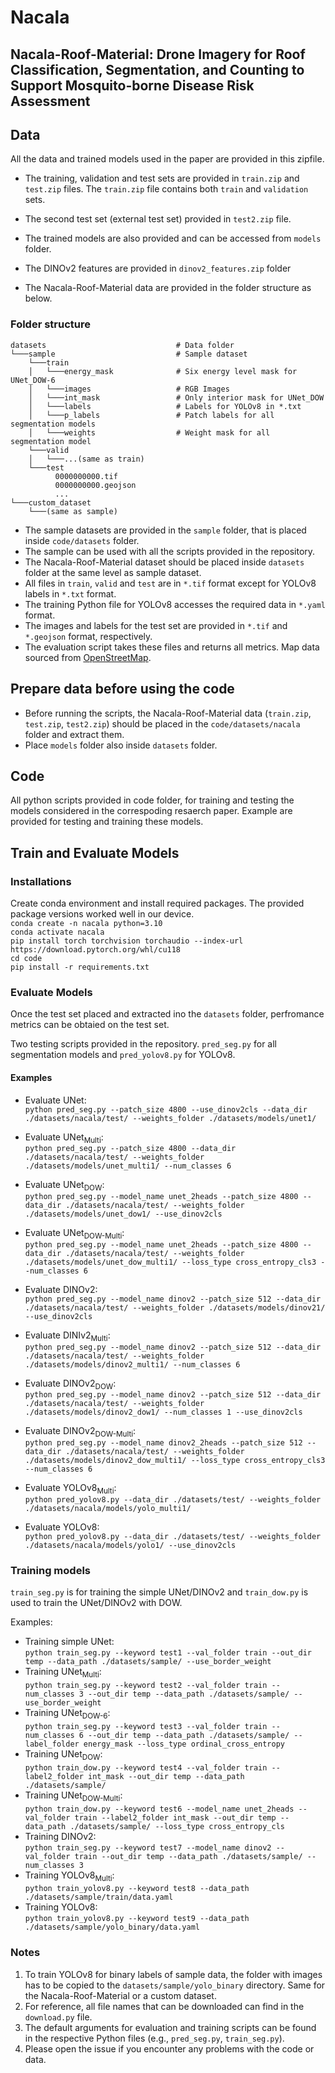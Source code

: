 # Nacala
## Nacala-Roof-Material: Drone Imagery for Roof Classification, Segmentation, and Counting to Support Mosquito-borne Disease Risk Assessment

## Data
All the data and trained models used in the paper are provided in this zipfile.
* The training, validation and test sets are provided in  `train.zip` and `test.zip` files. The `train.zip` file contains both `train` and `validation` sets.
* The second test set (external test set) provided in `test2.zip` file.
* The trained models are also provided and can be accessed from `models` folder.
* The DINOv2 features are provided in `dinov2_features.zip` folder

* The Nacala-Roof-Material data are provided in the folder structure as below.
### Folder structure
```
datasets                             # Data folder
└───sample                           # Sample dataset
    └───train
    │   └───energy_mask              # Six energy level mask for UNet_DOW-6
    │   └───images                   # RGB Images
    │   └───int_mask                 # Only interior mask for UNet_DOW
    │   └───labels                   # Labels for YOLOv8 in *.txt
    │   └───p_labels                 # Patch labels for all segmentation models
    │   └───weights                  # Weight mask for all segmentation model
    └───valid
    │   └───...(same as train)
    └───test
          0000000000.tif
          0000000000.geojson
          ...
└───custom_dataset 
    └───(same as sample)
```
* The sample datasets are provided in the `sample` folder, that is placed inside `code/datasets` folder.
* The sample can be used with all the scripts provided in the repository.
* The Nacala-Roof-Material dataset should be placed inside `datasets` folder at the same level as sample dataset.
* All files in `train`, `valid` and `test` are in `*.tif` format except for YOLOv8 labels in `*.txt` format.
* The training Python file for YOLOv8 accesses the required data in `*.yaml` format.
* The images and labels for the test set are provided in `*.tif` and `*.geojson` format, respectively.
* The evaluation script takes these files and returns all metrics.
Map data sourced from [OpenStreetMap](https://www.openstreetmap.org/copyright).

## Prepare data before using the code
* Before running the scripts, the Nacala-Roof-Material data (`train.zip`, `test.zip`, `test2.zip`) should be placed in the `code/datasets/nacala` folder and extract them.
* Place `models` folder also inside `datasets` folder.

## Code
All python scripts provided in code folder, for training and testing the models considered in the correspoding resaerch paper.
Example are provided for testing and training these models.

## Train and Evaluate Models

### Installations
Create conda environment and install required packages. The provided package versions worked well in our device. <br>
`conda create -n nacala python=3.10` <br>
`conda activate nacala` <br>
`pip install torch torchvision torchaudio --index-url https://download.pytorch.org/whl/cu118` <br>
`cd code` <br>
`pip install -r requirements.txt` <br>

### Evaluate Models
Once the test set placed and extracted ino the `datasets` folder, perfromance metrics can be obtaied on the test set.

Two testing scripts provided in the repository. `pred_seg.py` for all segmentation models and `pred_yolov8.py` for YOLOv8.

#### Examples
* Evaluate UNet: <br />
```python pred_seg.py --patch_size 4800 --use_dinov2cls --data_dir ./datasets/nacala/test/ --weights_folder ./datasets/models/unet1/```

* Evaluate UNet<sub>Multi</sub>: <br>
```python pred_seg.py --patch_size 4800 --data_dir ./datasets/nacala/test/ --weights_folder ./datasets/models/unet_multi1/ --num_classes 6``` <br>

* Evaluate UNet<sub>DOW</sub>: <br>
```python pred_seg.py --model_name unet_2heads --patch_size 4800 --data_dir ./datasets/nacala/test/ --weights_folder ./datasets/models/unet_dow1/ --use_dinov2cls``` <br>

* Evaluate UNet<sub>DOW-Multi</sub>: <br>
```python pred_seg.py --model_name unet_2heads --patch_size 4800 --data_dir ./datasets/nacala/test/ --weights_folder ./datasets/models/unet_dow_multi1/ --loss_type cross_entropy_cls3 --num_classes 6``` <br>

* Evaluate DINOv2: <br>
```python pred_seg.py --model_name dinov2 --patch_size 512 --data_dir ./datasets/nacala/test/ --weights_folder ./datasets/models/dinov21/ --use_dinov2cls``` <br>

* Evaluate DINIv2<sub>Multi</sub>: <br>
```python pred_seg.py --model_name dinov2 --patch_size 512 --data_dir ./datasets/nacala/test/ --weights_folder ./datasets/models/dinov2_multi1/ --num_classes 6``` <br>

* Evaluate DINOv2<sub>DOW</sub>: <br>
```python pred_seg.py --model_name dinov2 --patch_size 512 --data_dir ./datasets/nacala/test/ --weights_folder ./datasets/models/dinov2_dow1/ --num_classes 1 --use_dinov2cls``` <br>

* Evaluate DINOv2<sub>DOW-Multi</sub>: <br>
```python pred_seg.py --model_name dinov2_2heads --patch_size 512 --data_dir ./datasets/nacala/test/ --weights_folder ./datasets/models/dinov2_dow_multi1/ --loss_type cross_entropy_cls3 --num_classes 6``` <br>

* Evaluate YOLOv8<sub>Multi</sub>: <br>
```python pred_yolov8.py --data_dir ./datasets/test/ --weights_folder ./datasets/nacala/models/yolo_multi1/``` <br>

* Evaluate YOLOv8: <br>
```python pred_yolov8.py --data_dir ./datasets/test/ --weights_folder ./datasets/nacala/models/yolo1/ --use_dinov2cls``` <br>


### Training models
`train_seg.py` is for training the simple UNet/DINOv2 and `train_dow.py` is used to train the UNet/DINOv2 with DOW.

Examples:
* Training simple UNet: <br />
```python train_seg.py --keyword test1 --val_folder train --out_dir temp --data_path ./datasets/sample/ --use_border_weight```
* Training UNet<sub>Multi</sub>: <br />
```python train_seg.py --keyword test2 --val_folder train --num_classes 3 --out_dir temp --data_path ./datasets/sample/ --use_border_weight```
* Training UNet<sub>DOW-6</sub>: <br />
```python train_seg.py --keyword test3 --val_folder train --num_classes 6 --out_dir temp --data_path ./datasets/sample/ --label_folder energy_mask --loss_type ordinal_cross_entropy```
* Training UNet<sub>DOW</sub>: <br />
```python train_dow.py --keyword test4 --val_folder train --label2_folder int_mask --out_dir temp --data_path ./datasets/sample/```
* Training UNet<sub>DOW-Multi</sub>: <br />
```python train_dow.py --keyword test6 --model_name unet_2heads --val_folder train --label2_folder int_mask --out_dir temp --data_path ./datasets/sample/ --loss_type cross_entropy_cls```
* Training DINOv2: <br />
```python train_seg.py --keyword test7 --model_name dinov2 --val_folder train --out_dir temp --data_path ./datasets/sample/ --num_classes 3```
* Training YOLOv8<sub>Multi</sub>: <br />
```python train_yolov8.py --keyword test8 --data_path ./datasets/sample/train/data.yaml```
* Training YOLOv8: <br />
```python train_yolov8.py --keyword test9 --data_path ./datasets/sample/yolo_binary/data.yaml```

### Notes
1. To train YOLOv8 for binary labels of sample data, the folder with images has to be copied to the `datasets/sample/yolo_binary` directory.
Same for the Nacala-Roof-Material or a custom dataset.
2. For reference, all file names that can be downloaded can find in the `download.py` file.
3. The default arguments for evaluation and training scripts can be found in the respective Python files (e.g., `pred_seg.py`, `train_seg.py`).
4. Please open the issue if you encounter any problems with the code or data.

